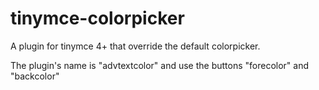 tinymce-colorpicker
===================

A plugin for tinymce 4+ that override the default colorpicker.

The plugin's name is "advtextcolor" and use the buttons "forecolor" and "backcolor"
